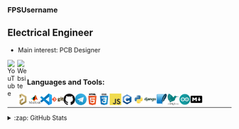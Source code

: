 ### FPSUsername

## Electrical Engineer
* Main interest: PCB Designer

[<img align="left" alt="YouTube" width="22px" src="https://cdn.jsdelivr.net/npm/simple-icons@v3/icons/youtube.svg" />][youtube]
[<img align="left" alt="Website" width="22px" src="https://fpsusername.online/images/rel/android-icon-512x512.png" />][website]

<br />

### Languages and Tools:

<img align="left" alt="Altium designer" width="26px" src="https://raw.githubusercontent.com/github/explore/main/topics/altium-designer/altium-designer.png" />
<img align="left" alt="Matlab" width="26px" src="https://raw.githubusercontent.com/github/explore/main/topics/matlab/matlab.png" />
<img align="left" alt="Visual Studio Code" width="26px" src="https://raw.githubusercontent.com/github/explore/main/topics/visual-studio-code/visual-studio-code.png" />
<img align="left" alt="Git" width="26px" src="https://raw.githubusercontent.com/github/explore/main/topics/git/git.png" />
<img align="left" alt="GitHub" width="26px" src="https://raw.githubusercontent.com/github/explore/main/topics/github/github.png" />
<img align="left" alt="Telegram" width="26px" src="https://raw.githubusercontent.com/github/explore/main/topics/telegram/telegram.png" />
<img align="left" alt="HTML5" width="26px" src="https://raw.githubusercontent.com/github/explore/main/topics/html/html.png" />
<img align="left" alt="CSS3" width="26px" src="https://raw.githubusercontent.com/github/explore/main/topics/css/css.png" />
<img align="left" alt="JavaScript" width="26px" src="https://raw.githubusercontent.com/github/explore/main/topics/javascript/javascript.png" />
<img align="left" alt="C" width="26px" src="https://raw.githubusercontent.com/github/explore/main/topics/c/c.png" />
<img align="left" alt="Python" width="26px" src="https://raw.githubusercontent.com/github/explore/main/topics/python/python.png" />
<img align="left" alt="Django" width="26px" src="https://raw.githubusercontent.com/github/explore/main/topics/django/django.png" />
<!--<img align="left" alt="REST-API" width="26px" src="https://raw.githubusercontent.com/github/explore/main/topics/rest-api/rest-api.png" />-->
<img align="left" alt="SQLite" width="26px" src="https://raw.githubusercontent.com/github/explore/main/topics/sqlite/sqlite.png" />
<img align="left" alt="LaTeX" width="26px" src="https://raw.githubusercontent.com/github/explore/main/topics/latex/latex.png" />
<img align="left" alt="Arduino" width="26px" src="https://raw.githubusercontent.com/github/explore/main/topics/arduino/arduino.png" />
<img align="left" alt="Markdown" width="26px" src="https://raw.githubusercontent.com/github/explore/main/topics/markdown/markdown.png" />

<br />

---

<details>
  <summary>:zap: GitHub Stats</summary>
  <img align="left" alt="FPSUsername's GitHub Stats" src="https://github-readme-stats.vercel.app/api?username=FPSUsername&show_icons=true&hide_border=true&theme=onedark" />

</details>


[website]: https://fpsusername.online/
[youtube]: https://youtube.com/FPSUsername
